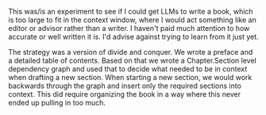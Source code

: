 This was/is an experiment to see if I could get LLMs to write a book, which is too large to fit in the context window, where I would act something like an editor or advisor rather than a writer.
I haven't paid much attention to how accurate or well written it is.
I'd advise against trying to learn from it just yet.

The strategy was a version of divide and conquer.
We wrote a preface and a detailed table of contents.
Based on that we wrote a Chapter.Section level dependency graph and used that to decide what needed to be in context when drafting a new section.
When starting a new section, we would work backwards through the graph and insert only the required sections into context.
This did require organizing the book in a way where this never ended up pulling in too much.
